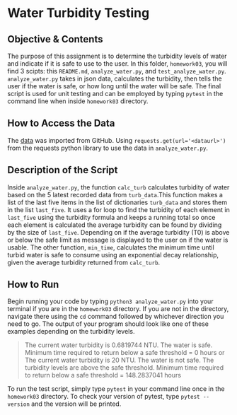 # Water Turbidity Testing
## Objective & Contents
The purpose of this assignment is to determine the turbidity levels of water and indicate if it is safe to use to the user. In this folder, `homework03`, you will find 3 scipts: this `README.md`, `analyze_water.py`, and `test_analyze_water.py`. `analyze_water.py` takes in json data, calculates the turbidity, then tells the user if the water is safe, or how long until the water will be safe. The final script is used for unit testing and can be employed by typing `pytest` in the command line when inside `homework03` directory. 
## How to Access the Data
The [data](https://raw.githubusercontent.com/wjallen/turbidity/main/turbidity_data.json) was imported from GitHub. Using `requests.get(url='<dataurl>')` from the requests python library to use the data in `analyze_water.py`. 
## Description of the Script
Inside `analyze_water.py`, the function `calc_turb` calculates turbidity of water based on the 5 latest recorded data from `turb_data`.This function makes a list of the last five items in the list of dictionaries `turb_data` and stores them in the list `last_five`. It uses a for loop to find the turbidity of each element in `last_five` using the turbidity formula and keeps a running total so once each element is calculated the average turbidity can be found by dividing by the size of `last_five`. Depending on if the average turbidity (T0) is above or below the safe limit as message is displayed to the user on if the water is usable. The other function, `min_time`, calculates the minimum time until turbid water is safe to consume using an exponential decay relationship, given the average turbidity returned from `calc_turb`. 
## How to Run
Begin running your code by typing `python3 analyze_water.py` into your terminal if you are in the `homework03` directory. If you are not in the directory, navigate there using the `cd` command followed by whichever direction you need to go. The output of your program should look like one of these examples depending on the turbidity levels. 
> The current water turbidity is  0.6819744  NTU.
> The water is safe.
> Minimum time required to return below a safe threshold =  0  hours 
or 
> The current water turbidity is 20 NTU.
> The water is not safe. The turbidity levels are above the safe threshold.
> Minimum time required to return below a safe threshold = 148.2837041 hours

To run the test script, simply type `pytest` in your command line once in the `homework03` directory. To check your version of pytest, type `pytest --version` and the version will be printed. 
